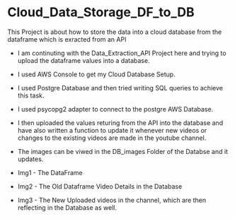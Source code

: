 # Cloud_Data_Storage_DF_to_DB
This Project is about how to store the data into a cloud database from the dataframe which is exracted from an API
- I am continuting with the Data_Extraction_API Project here and trying to upload the dataframe values into a database.
- I used AWS Console to get my Cloud Database Setup.
- I used Postgre Database and then tried writing SQL queries to achieve this task.
- I used psycopg2 adapter to connect to the postgre AWS Database.
- I then uploaded the values returing from the API into the database and have also written a function to update it whenever new videos or changes to the existing videos are made in the youtube channel.

- The images can be viwed in the DB_images Folder of the Databse and it updates.
- Img1 - The DataFrame
- Img2 - The Old Dataframe Video Details in the Database
- Img3 - The New Uploaded videos in the channel, which are then reflecting in the Database as well.
